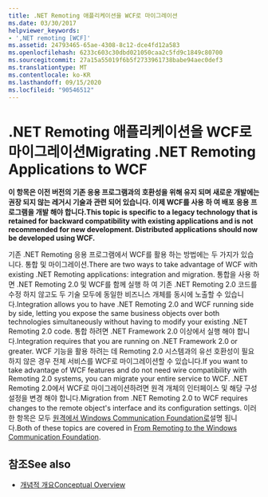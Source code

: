 ```yaml
---
title: .NET Remoting 애플리케이션을 WCF로 마이그레이션
ms.date: 03/30/2017
helpviewer_keywords:
- ',NET remoting [WCF]'
ms.assetid: 24793465-65ae-4308-8c12-dce4fd12a583
ms.openlocfilehash: 6233c603c30dbd021050caa2c5fd9c1849c80700
ms.sourcegitcommit: 27a15a55019f6b5f2733961738babe94aec0def3
ms.translationtype: MT
ms.contentlocale: ko-KR
ms.lasthandoff: 09/15/2020
ms.locfileid: "90546512"
---
```

# <a name="migrating-net-remoting-applications-to-wcf"></a><span data-ttu-id="3853b-102">.NET Remoting 애플리케이션을 WCF로 마이그레이션</span><span class="sxs-lookup"><span data-stu-id="3853b-102">Migrating .NET Remoting Applications to WCF</span></span>
<span data-ttu-id="3853b-103">**이 항목은 이전 버전의 기존 응용 프로그램과의 호환성을 위해 유지 되며 새로운 개발에는 권장 되지 않는 레거시 기술과 관련 되어 있습니다. 이제 WCF를 사용 하 여 배포 응용 프로그램을 개발 해야 합니다.**</span><span class="sxs-lookup"><span data-stu-id="3853b-103">**This topic is specific to a legacy technology that is retained for backward compatibility with existing applications and is not recommended for new development. Distributed applications should now be developed using WCF.**</span></span>  
  
 <span data-ttu-id="3853b-104">기존 .NET Remoting 응용 프로그램에서 WCF를 활용 하는 방법에는 두 가지가 있습니다. 통합 및 마이그레이션.</span><span class="sxs-lookup"><span data-stu-id="3853b-104">There are two ways to take advantage of WCF with existing .NET Remoting applications: integration and migration.</span></span> <span data-ttu-id="3853b-105">통합을 사용 하면 .NET Remoting 2.0 및 WCF를 함께 실행 하 여 기존 .NET Remoting 2.0 코드를 수정 하지 않고도 두 기술 모두에 동일한 비즈니스 개체를 동시에 노출할 수 있습니다.</span><span class="sxs-lookup"><span data-stu-id="3853b-105">Integration allows you to have .NET Remoting 2.0 and WCF running side by side, letting you expose the same business objects over both technologies simultaneously without having to modify your existing .NET Remoting 2.0 code.</span></span> <span data-ttu-id="3853b-106">통합 하려면 .NET Framework 2.0 이상에서 실행 해야 합니다.</span><span class="sxs-lookup"><span data-stu-id="3853b-106">Integration requires that you are running on .NET Framework 2.0 or greater.</span></span> <span data-ttu-id="3853b-107">WCF 기능을 활용 하려는 데 Remoting 2.0 시스템과의 유선 호환성이 필요 하지 않은 경우 전체 서비스를 WCF로 마이그레이션할 수 있습니다.</span><span class="sxs-lookup"><span data-stu-id="3853b-107">If you want to take advantage of WCF features and do not need wire compatibility with Remoting 2.0 systems, you can migrate your entire service to WCF.</span></span> <span data-ttu-id="3853b-108">.NET Remoting 2.0에서 WCF로 마이그레이션하려면 원격 개체의 인터페이스 및 해당 구성 설정을 변경 해야 합니다.</span><span class="sxs-lookup"><span data-stu-id="3853b-108">Migration from .NET Remoting 2.0 to WCF requires changes to the remote object's interface and its configuration settings.</span></span> <span data-ttu-id="3853b-109">이러한 항목은 모두 [원격에서 Windows Communication Foundation로](/previous-versions/aa730857(v=vs.80))설명 됩니다.</span><span class="sxs-lookup"><span data-stu-id="3853b-109">Both of these topics are covered in [From Remoting to the Windows Communication Foundation](/previous-versions/aa730857(v=vs.80)).</span></span>  
  
## <a name="see-also"></a><span data-ttu-id="3853b-110">참조</span><span class="sxs-lookup"><span data-stu-id="3853b-110">See also</span></span>

- [<span data-ttu-id="3853b-111">개념적 개요</span><span class="sxs-lookup"><span data-stu-id="3853b-111">Conceptual Overview</span></span>](../conceptual-overview.md)
